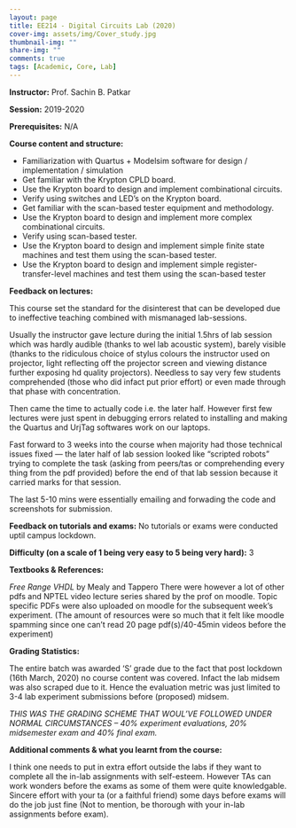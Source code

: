 ```yaml
---
layout: page
title: EE214 - Digital Circuits Lab (2020)
cover-img: assets/img/Cover_study.jpg
thumbnail-img: ""
share-img: ""
comments: true
tags: [Academic, Core, Lab]
---
```


**Instructor:** Prof. Sachin B. Patkar

**Session:** 2019-2020

**Prerequisites:** N/A

**Course content and structure:**

* Familiarization with Quartus + Modelsim software for design / implementation / simulation
* Get familiar with the Krypton CPLD board.
* Use the Krypton board to design and implement combinational circuits.
* Verify using switches and LED’s on the Krypton board.
* Get familiar with the scan-based tester equipment and methodology.
* Use the Krypton board to design and implement more complex combinational circuits.
* Verify using scan-based tester.
* Use the Krypton board to design and implement simple finite state machines and test them using the scan-based tester.
* Use the Krypton board to design and implement simple register-transfer-level machines and test them using the scan-based tester

**Feedback on lectures:**

This course set the standard for the disinterest that can be developed due to ineffective teaching combined with mismanaged lab-sessions.

Usually the instructor gave lecture during the initial 1.5hrs of lab session which was hardly audible (thanks to wel lab acoustic system), barely visible (thanks to the ridiculous choice of stylus colours the instructor used on projector, light reflecting off the projector screen and viewing distance further exposing hd quality projectors). Needless to say very few students comprehended (those who did infact put prior effort) or even made through that phase with concentration.

Then came the time to actually code i.e. the later half. However first few lectures were just spent in debugging errors related to installing and making the Quartus and UrjTag softwares work on our laptops.

Fast forward to 3 weeks into the course when majority had those technical issues fixed — the later half of lab session looked like “scripted robots” trying to complete the task (asking from peers/tas or comprehending every thing from the pdf provided) before the end of that lab session because it carried marks for that session.

The last 5-10 mins were essentially emailing and forwading the code and screenshots for submission.

**Feedback on tutorials and exams:** No tutorials or exams were conducted uptil campus lockdown.

**Difficulty (on a scale of 1 being very easy to 5 being very hard):** 3

**Textbooks & References:**

*Free Range VHDL* by Mealy and Tappero
There were however a lot of other pdfs and NPTEL video lecture series shared by the prof on moodle.
Topic specific PDFs were also uploaded on moodle for the subsequent week’s experiment.
(The amount of resources were so much that it felt like moodle spamming since one can’t read 20 page pdf(s)/40-45min videos before the experiment)

**Grading Statistics:**

The entire batch was awarded ‘S’ grade due to the fact that post lockdown (16th March, 2020) no course content was covered. Infact the lab midsem was also scraped due to it. Hence the evaluation metric was just limited to 3-4 lab experiment submissions before (proposed) midsem.

*THIS WAS THE GRADING SCHEME THAT WOUL’VE FOLLOWED UNDER NORMAL CIRCUMSTANCES – 40% experiment evaluations, 20% midsemester exam and 40% final exam.*

**Additional comments & what you learnt from the course:**

I think one needs to put in extra effort outside the labs if they want to complete all the in-lab assignments with self-esteem. However TAs can work wonders before the exams as some of them were quite knowledgable. Sincere effort with your ta (or a faithful friend) some days before exams will do the job just fine (Not to mention, be thorough with your in-lab assignments before exam).